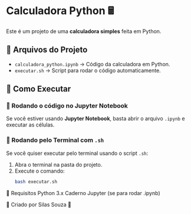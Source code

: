 # Calculadora Python 🖩

Este é um projeto de uma **calculadora simples** feita em Python.  

## 📂 Arquivos do Projeto  

- `calculadora_python.ipynb` → Código da calculadora em Python.  
- `executar.sh` → Script para rodar o código automaticamente.  

## 🚀 Como Executar  

### 🔹 Rodando o código no Jupyter Notebook  
Se você estiver usando **Jupyter Notebook**, basta abrir o arquivo `.ipynb` e executar as células.  

### 🔹 Rodando pelo Terminal com `.sh`  
Se você quiser executar pelo terminal usando o script `.sh`:  

1. Abra o terminal na pasta do projeto.  
2. Execute o comando:  
   ```bash
   bash executar.sh

📌 Requisitos
Python 3.x
Caderno Jupyter (se para rodar .ipynb)

📌 Criado por Silas Souza 🚀
